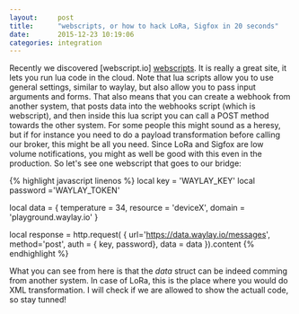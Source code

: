 ```yaml
---
layout:     post
title:      "webscripts, or how to hack LoRa, Sigfox in 20 seconds"
date:       2015-12-23 10:19:06
categories: integration
---
```


Recently we discovered [webscript.io] [webscripts]. It is really a great site, it lets you run lua code in the cloud. Note that lua scripts allow you to use general settings, similar to waylay, but also allow you to pass input arguments and forms. That also means that you can create a webhook from another system, that posts data into the webhooks script (which is webscript), and then inside this lua script you can call a POST method towards the other system. For some people this might sound as a heresy, but if for instance you need to do a payload transformation before calling our broker, this might be all you need. Since LoRa and Sigfox are low volume notifications, you might as well be good with this even in the production. So let's see one webscript that goes to our bridge: 

{% highlight javascript linenos %}
local key = 'WAYLAY_KEY'
local password ='WAYLAY_TOKEN'

local data = {
			temperature = 34,
    	resource = 'deviceX',
    	domain = 'playground.waylay.io'
		}

local response = http.request(
	{
		url='https://data.waylay.io/messages',
		method='post',
		auth =	{	key, password},
	 	data = data
	}).content
{% endhighlight %}

What you can see from here is that the _data_ struct can be indeed comming from another system. In case of LoRa, this is the place where you would do XML transformation. I will check if we are allowed to show the actuall code, so stay tunned!

[webscripts]: https://www.webscript.io
